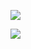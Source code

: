 [![](https://github-readme-stats.vercel.app/api/?username=AwooPH&show_icons=true&title_color=fff&icon_color=79ff97&text_color=9f9f9f&bg_color=151515)](../../../)

[![](https://komarev.com/ghpvc/?username=AwooPH)](../../../)
